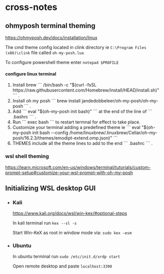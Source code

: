 # cross-notes

## ohmyposh terminal theming

https://ohmyposh.dev/docs/installation/linux

The cmd theme config located in clink directory ie ``` C:\Program Files (x86)\clink ```  file called ``` oh-my-posh.lua ```

To configure powershell theme enter ``` notepad $PROFILE ```

#### configure linux terminal

<ol>

<li> 
 Install brew ``` /bin/bash -c "$(curl -fsSL https://raw.githubusercontent.com/Homebrew/install/HEAD/install.sh)" ``` . 
  
</li>
 
<li> 
Install oh my posh ``` brew install jandedobbeleer/oh-my-posh/oh-my-posh ```  . </li>
 
<li> 
Add ``` eval "$(oh-my-posh init bash)" ``` at the end of the line of  ``` .bashrc ```  . 
</li>
  
<li>
Run ``` exec bash ``` to restart termnal for effect to take place.
  
</li>

  <li>
Customize your terminal adding a predefined theme ie ``` eval "$(oh-my-posh init bash --config /home/linuxbrew/.linuxbrew/Cellar/oh-my-posh/16.2.3/themes/emodipt-extend.omp.json)" ``` 

  </li>
 
  <li> 
    <a href"">THEMES</a>  include all the theme lines to add to the end ``` .bashrc ``` . 
  
  </li> 


</ol>


### wsl shell theming
https://learn.microsoft.com/en-us/windows/terminal/tutorials/custom-prompt-setup#customize-your-wsl-prompt-with-oh-my-posh

## Initializing WSL desktop GUI

<ul>

<li>  
  
### Kali
https://www.kali.org/docs/wsl/win-kex/#optional-steps
  
In kali terminal run ``` kex --sl -s ```
 
Start Win-KeX as root in window mode via: ``` sudo kex –esm ```

  </li>
  
  <li>

### Ubuntu

In ubuntu terminal run ``` sudo /etc/init.d/xrdp start ```

Open remote desktop and paste ``` localhost:3390 ```

  
  </li>
    
  </ul>
